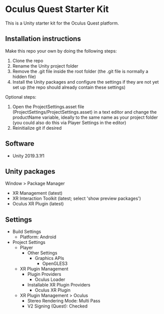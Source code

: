 # Oculus Quest Starter Kit

This is a Unity starter kit for the Oculus Quest platform.

## Installation instructions

Make this repo your own by doing the following steps:

1. Clone the repo
2. Rename the Unity project folder
3. Remove the .git file inside the root folder (the .git file is normally a hidden file)
4. Install the Unity packages and configure the settings if they are not yet set up (the repo should already contain these settings)

Optional steps:

1. Open the ProjectSettings.asset file (ProjectSettings/ProjectSettings.asset) in a text editor and change the productName variable, ideally to the same name as your project folder (you could also do this via Player Settings in the editor)
2. Reinitialize git if desired

## Software

* Unity 2019.3.1f1

## Unity packages

Window > Package Manager

* XR Management (latest)
* XR Interaction Toolkit (latest; select 'show preview packages')
* Oculus XR Plugin (latest)

## Settings

* Build Settings
  * Platform: Android
* Project Settings
  * Player
    * Other Settings
      * Graphics APIs
        * OpenGLES3
  * XR Plugin Management
    * Plugin Providers
      * Oculus Loader
    * Installable XR Plugin Providers
      * Oculus XR Plugin
  * XR Plugin Management > Oculus
    * Stereo Rendering Mode: Multi Pass
    * V2 Signing (Quest): Checked
